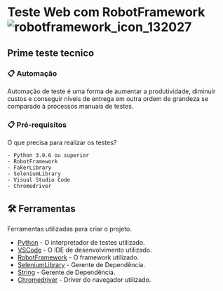 # Teste Web com RobotFramework ![robotframework_icon_132027](https://user-images.githubusercontent.com/90788938/138608292-24561c0d-7bc1-4e88-91e3-b74a21a3dab4.png)

## Prime teste tecnico

### 📋 Automação

Automação de teste é uma forma de aumentar a produtividade, diminuir custos e
conseguir níveis de entrega em outra ordem de grandeza se comparado à processos
manuais de testes.

### 📋 Pré-requisitos

O que precisa para realizar os testes?

```
- Python 3.9.6 ou superior
- RobotFramework
- FakerLibrary
- SeleniumLibrary
- Visual Studio Code
- Chromedriver
```

## 🛠️ Ferramentas

Ferramentas utilizadas para criar o projeto.

- [Python](https://www.python.org/) - O interpretador de testes utilizado.
- [VSCode](https://code.visualstudio.com/) - O IDE de desenvolvimento utilizado.
- [RobotFramework](https://robotframework.org/) - O framework utilizado.
- [SeleniumLibrary](https://robotframework.org/SeleniumLibrary/SeleniumLibrary.html) - Gerente de Dependência.
- [String](https://robotframework.org/robotframework/latest/libraries/String.html) - Gerente de Dependência.
- [Chromedriver](https://chromedriver.chromium.org/downloads) - Driver do navegador utilizado.

```

```
